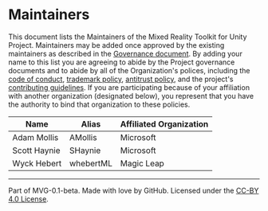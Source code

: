 # Maintainers

This document lists the Maintainers of the Mixed Reality Toolkit for Unity Project. Maintainers may be added once approved by the existing maintainers as described in the [Governance document](./GOVERNANCE.md). By adding your name to this list you are agreeing to abide by the Project governance documents and to abide by all of the Organization's polices, including the [code of conduct](../org-docs/CODE-OF-CONDUCT.md), [trademark policy](../org-docs/TRADEMARKS.md), [antitrust policy](../org-docs/ANTITRUST.md), and the project's [contributing guidelines](./CONTRIBUTING.md). If you are participating because of your affiliation with another organization (designated below), you represent that you have the authority to bind that organization to these policies.

|     Name          |     Alias     |     Affiliated Organization     |
|-------------------|---------------|---------------------------------|
| Adam Mollis       | AMollis       | Microsoft                       |
| Scott Haynie      | SHaynie       | Microsoft                       |
| Wyck Hebert       | whebertML     | Magic Leap                      |

---
Part of MVG-0.1-beta.
Made with love by GitHub. Licensed under the [CC-BY 4.0 License](https://creativecommons.org/licenses/by-sa/4.0/).
